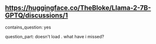 ## https://huggingface.co/TheBloke/Llama-2-7B-GPTQ/discussions/1

contains_question: yes

question_part: doesn't load . what have i missed?
